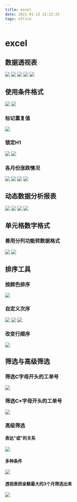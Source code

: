 ```yaml
---
title: excel
date: 2021-01-13 22:22:25
tags: office
---
```


# excel

##  数据透视表

![](/images/office/excel/数据透视表/1.png)
![](/images/office/excel/数据透视表/2.png)
![](/images/office/excel/数据透视表/3.png)
![](/images/office/excel/数据透视表/4.png)
![](/images/office/excel/数据透视表/5.png)

## 使用条件格式

![](/images/office/excel/条件格式/1.png)
![](/images/office/excel/条件格式/2.png)

### 标记重复值

![](/images/office/excel/条件格式/3.png)

### 锁定H1

![](/images/office/excel/条件格式/4.png)
![](/images/office/excel/条件格式/5.png)

### 各月份涨跌情况

![](/images/office/excel/条件格式/各月份涨跌情况/1.png)
![](/images/office/excel/条件格式/各月份涨跌情况/2.png)
![](/images/office/excel/条件格式/各月份涨跌情况/3.png)
![](/images/office/excel/条件格式/各月份涨跌情况/4.png)


## 动态数据分析报表

![](/images/office/excel/动态数据分析报表/1.png)
![](/images/office/excel/动态数据分析报表/2.png)
![](/images/office/excel/动态数据分析报表/3.png)
![](/images/office/excel/动态数据分析报表/4.png)

## 单元格数字格式

### 善用分列功能转数据格式

![](/images/office/excel/单元格数字格式/1.png)
![](/images/office/excel/单元格数字格式/2.png)


## 排序工具

### 按颜色排序

![](/images/office/excel/排序工具/按颜色排序/1.png)

### 自定义次序

![](/images/office/excel/排序工具/自定义次序/1.png)
![](/images/office/excel/排序工具/自定义次序/2.png)
![](/images/office/excel/排序工具/自定义次序/3.png)

### 改变行顺序

![](/images/office/excel/排序工具/改变行顺序/1.png)


## 筛选与高级筛选

### 筛选C字母开头的工单号

![](/images/office/excel/筛选与高级筛选/筛选C字母开头的工单号/1.png)


### 筛选C*字母开头的工单号

![](/images/office/excel/筛选与高级筛选/筛选C*字母开头的工单号/1.png)

### 高级筛选

#### 表达"或"的关系

![](/images/office/excel/筛选与高级筛选/高级筛选/表达"或"的关系/1.png)

#### 多种条件

![](/images/office/excel/筛选与高级筛选/高级筛选/多种条件/1.png)

#### 透视表把金额最大的3个月筛选出来

![](/images/office/excel/筛选与高级筛选/高级筛选/透视表把金额最大的3个月筛选出来/1.png)



